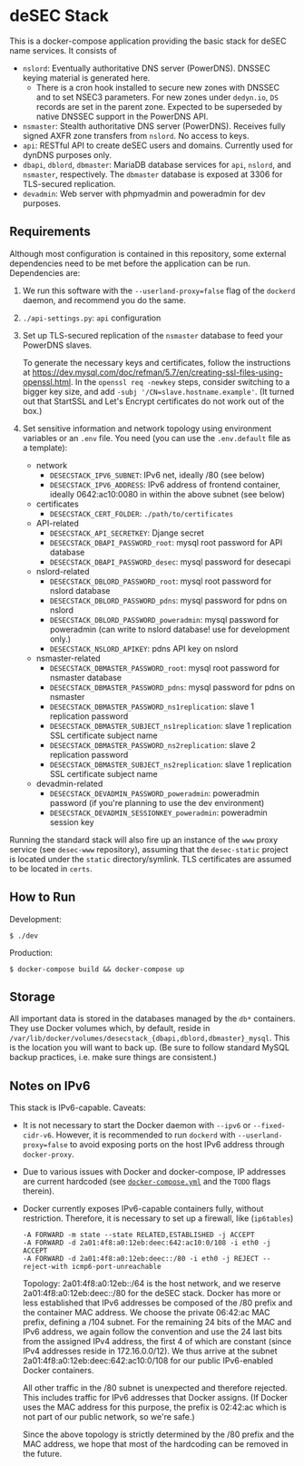 deSEC Stack
=====

This is a docker-compose application providing the basic stack for deSEC name services. It consists of

- `nslord`: Eventually authoritative DNS server (PowerDNS). DNSSEC keying material is generated here.
  - There is a cron hook installed to secure new zones with DNSSEC and to set NSEC3 parameters. For new zones under `dedyn.io`, `DS` records are set in the parent zone. Expected to be superseded by native DNSSEC support in the PowerDNS API.
- `nsmaster`: Stealth authoritative DNS server (PowerDNS). Receives fully signed AXFR zone transfers from `nslord`. No access to keys.
- `api`: RESTful API to create deSEC users and domains. Currently used for dynDNS purposes only.
- `dbapi`, `dblord`, `dbmaster`: MariaDB database services for `api`, `nslord`, and `nsmaster`, respectively. The `dbmaster` database is exposed at 3306 for TLS-secured replication.
- `devadmin`: Web server with phpmyadmin and poweradmin for dev purposes.


Requirements
-----

Although most configuration is contained in this repository, some external dependencies need to be met before the application can be run. Dependencies are:

1.  We run this software with the `--userland-proxy=false` flag of the `dockerd` daemon, and recommend you do the same.

2.  `./api-settings.py`: `api` configuration

3.  Set up TLS-secured replication of the `nsmaster` database to feed your PowerDNS slaves.

    To generate the necessary keys and certificates, follow the instructions at https://dev.mysql.com/doc/refman/5.7/en/creating-ssl-files-using-openssl.html. In the `openssl req -newkey` steps, consider switching to a bigger key size, and add `-subj '/CN=slave.hostname.example'`. (It turned out that StartSSL and Let's Encrypt certificates do not work out of the box.)

4.  Set sensitive information and network topology using environment variables or an `.env` file. You need (you can use the `.env.default` file as a template):
    - network
      - `DESECSTACK_IPV6_SUBNET`: IPv6 net, ideally /80 (see below)
      - `DESECSTACK_IPV6_ADDRESS`: IPv6 address of frontend container, ideally 0642:ac10:0080 in within the above subnet (see below)
    - certificates
      - `DESECSTACK_CERT_FOLDER`: `./path/to/certificates`
    - API-related
      - `DESECSTACK_API_SECRETKEY`: Djange secret
      - `DESECSTACK_DBAPI_PASSWORD_root`: mysql root password for API database
      - `DESECSTACK_DBAPI_PASSWORD_desec`: mysql password for desecapi
    - nslord-related
      - `DESECSTACK_DBLORD_PASSWORD_root`: mysql root password for nslord database
      - `DESECSTACK_DBLORD_PASSWORD_pdns`: mysql password for pdns on nslord
      - `DESECSTACK_DBLORD_PASSWORD_poweradmin`: mysql password for poweradmin (can write to nslord database! use for development only.)
      - `DESECSTACK_NSLORD_APIKEY`: pdns API key on nslord
    - nsmaster-related
      - `DESECSTACK_DBMASTER_PASSWORD_root`: mysql root password for nsmaster database
      - `DESECSTACK_DBMASTER_PASSWORD_pdns`: mysql password for pdns on nsmaster
      - `DESECSTACK_DBMASTER_PASSWORD_ns1replication`: slave 1 replication password
      - `DESECSTACK_DBMASTER_SUBJECT_ns1replication`: slave 1 replication SSL certificate subject name
      - `DESECSTACK_DBMASTER_PASSWORD_ns2replication`: slave 2 replication password
      - `DESECSTACK_DBMASTER_SUBJECT_ns2replication`: slave 1 replication SSL certificate subject name
    - devadmin-related
      - `DESECSTACK_DEVADMIN_PASSWORD_poweradmin`: poweradmin password (if you're planning to use the dev environment)
      - `DESECSTACK_DEVADMIN_SESSIONKEY_poweradmin`: poweradmin session key

Running the standard stack will also fire up an instance of the `www` proxy service (see `desec-www` repository), assuming that the `desec-static` project is located under the `static` directory/symlink. TLS certificates are assumed to be located in `certs`.


How to Run
-----

Development:

    $ ./dev

Production:

    $ docker-compose build && docker-compose up


Storage
---
All important data is stored in the databases managed by the `db*` containers. They use Docker volumes which, by default, reside in `/var/lib/docker/volumes/desecstack_{dbapi,dblord,dbmaster}_mysql`.
This is the location you will want to back up. (Be sure to follow standard MySQL backup practices, i.e. make sure things are consistent.)


Notes on IPv6
-----

This stack is IPv6-capable. Caveats:

  - It is not necessary to start the Docker daemon with `--ipv6` or `--fixed-cidr-v6`. However, it is recommended to run `dockerd` with `--userland-proxy=false` to avoid 
    exposing ports on the host IPv6 address through `docker-proxy`.

  - Due to various issues with Docker and docker-compose, IP addresses are current hardcoded (see [`docker-compose.yml`](docker-compose.yml) and the `TODO` flags therein).

  - Docker currently exposes IPv6-capable containers fully, without restriction. Therefore, it is necessary to set up a firewall, like (`ip6tables`)

        -A FORWARD -m state --state RELATED,ESTABLISHED -j ACCEPT
        -A FORWARD -d 2a01:4f8:a0:12eb:deec:642:ac10:0/108 -i eth0 -j ACCEPT
        -A FORWARD -d 2a01:4f8:a0:12eb:deec::/80 -i eth0 -j REJECT --reject-with icmp6-port-unreachable

    Topology: 2a01:4f8:a0:12eb::/64 is the host network, and we reserve 2a01:4f8:a0:12eb:deec::/80 for the deSEC stack. Docker has more or less established that IPv6 
    addresses be composed of the /80 prefix and the container MAC address. We choose the private 06:42:ac MAC prefix, defining a /104 subnet. For the remaining 24 bits of 
    the MAC and IPv6 address, we again follow the convention and use the 24 last bits from the assigned IPv4 address, the first 4 of which are constant (since IPv4 
    addresses reside in 172.16.0.0/12). We thus arrive at the subnet 2a01:4f8:a0:12eb:deec:642:ac10:0/108 for our public IPv6-enabled Docker containers.

    All other traffic in the /80 subnet is unexpected and therefore rejected. This includes traffic for IPv6 addresses that Docker assigns. (If Docker uses the MAC address 
    for this purpose, the prefix is 02:42:ac which is not part of our public network, so we're safe.)

    Since the above topology is strictly determined by the /80 prefix and the MAC address, we hope that most of the hardcoding can be removed in the future.
